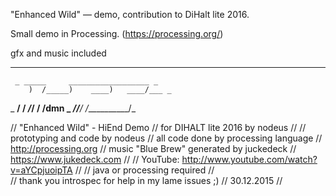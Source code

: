 "Enhanced Wild" — demo, contribution to DiHalt lite 2016.

Small demo in Processing. (https://processing.org/)

gfx and music included

---------------------------------------------------------

     _ _____     __________________ _
        )  /_____)    ____)   ____/___ _
   _ __/        /   ___/_/   /      /dmn
  _ _/_________/___/   /___________/_

// "Enhanced Wild" - HiEnd Demo
// for DIHALT lite 2016 by nodeus
//
// prototyping and code by nodeus
// all code done by processing language
// http://processing.org
// music "Blue Brew" generated by juckedeck
// https://www.jukedeck.com
//
// YouTube: http://www.youtube.com/watch?v=aYCpjuoipTA
//
// java or processing required
//  
// thank you introspec for help in my lame issues ;)
// 30.12.2015
//